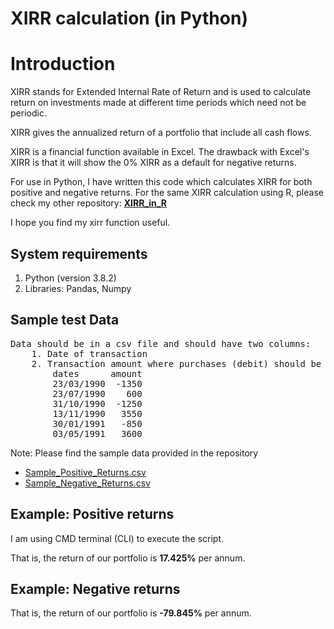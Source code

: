 XIRR calculation (in Python)
=============================

Introduction
============

XIRR stands for Extended Internal Rate of Return and is used to calculate return on investments made at different time periods which need not be periodic.

XIRR gives the annualized return of a portfolio that include all cash flows.

XIRR is a financial function available in Excel. The drawback with Excel's XIRR is that it will show the 0% XIRR as a default for negative returns.

For use in Python, I have written this code which calculates XIRR for both positive and negative returns. For the same XIRR calculation using R, please check my other repository: [**XIRR_in_R**](https://github.com/SunilVeeravalli/XIRR_in_R)

I hope you find my xirr function useful.

System requirements
-------------------

1.  Python (version 3.8.2)
2.  Libraries: Pandas, Numpy

Sample test Data
-----------------
<pre>
Data should be in a csv file and should have two columns:  
    1. Date of transaction  
    2. Transaction amount where purchases (debit) should be a negative number and the redemptions (credit) should be a positive number.
        dates      amount
        23/03/1990  -1350
        23/07/1990    600
        31/10/1990  -1250
        13/11/1990   3550
        30/01/1991   -850
        03/05/1991   3600
</pre>

Note: Please find the sample data provided in the repository

-   [Sample\_Positive\_Returns.csv](https://github.com/SunilVeeravalli/XIRR_in_Python/blob/main/Sample_Positive_Returns.csv)
-   [Sample\_Negative\_Returns.csv](https://github.com/SunilVeeravalli/XIRR_in_Python/blob/main/Sample_Negative_Returns.csv)



Example: Positive returns
-------------------------

I am using CMD terminal (CLI) to execute the script.




That is, the return of our portfolio is **17.425%** per annum.

Example: Negative returns
-------------------------



That is, the return of our portfolio is **-79.845%** per annum.









